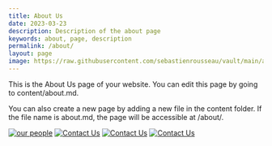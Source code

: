 ```yaml
---
title: About Us
date: 2023-03-23
description: Description of the about page
keywords: about, page, description
permalink: /about/
layout: page
image: https://raw.githubusercontent.com/sebastienrousseau/vault/main/assets/demo/images/logo.min.svg
---
```


This is the About Us page of your website. You can edit this page by
going to content/about.md.

You can also create a new page by adding a new file in the content
folder. If the file name is about.md, the page will be accessible at
/about/.

[![our people](https://via.placeholder.com/250x250.png/F5F5F5/000000?text=Our+People "Our People")](/people/) [![Contact Us](https://via.placeholder.com/250x250.png/F5F5F5/000000?text=Contact+Us "Contact Us")](/contact/) [![Contact Us](https://via.placeholder.com/250x250.png/F5F5F5/000000?text=Contact+Us "Contact Us")](/contact/) [![Contact Us](https://via.placeholder.com/250x250.png/F5F5F5/000000?text=Contact+Us "Contact Us")](/contact/)
